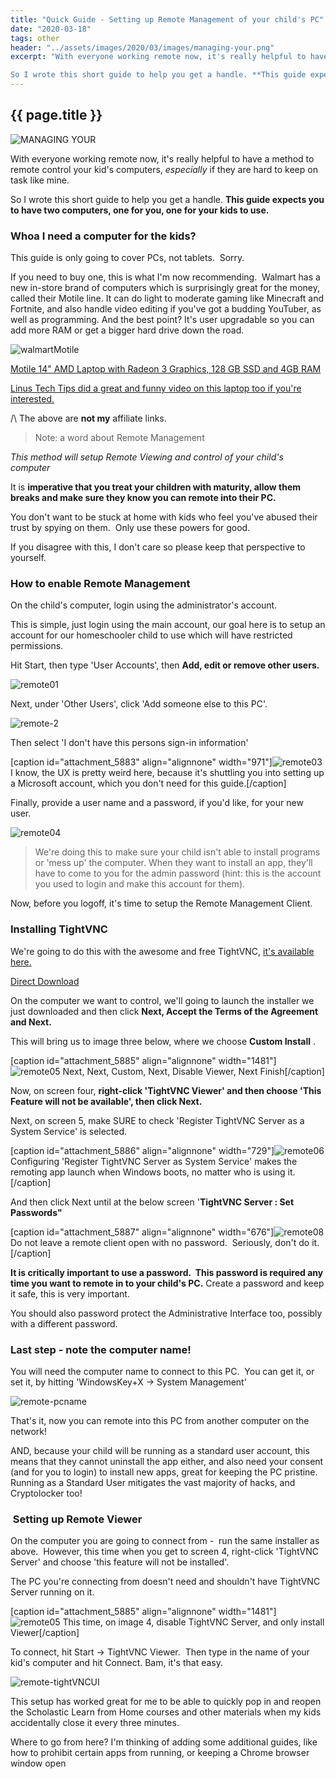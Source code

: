 ```yaml
---
title: "Quick Guide - Setting up Remote Management of your child's PC"
date: "2020-03-18"
tags: other
header: "../assets/images/2020/03/images/managing-your.png"
excerpt: "With everyone working remote now, it's really helpful to have a method to remote control your kid's computers, _especially_ if they are hard to keep on task like mine.

So I wrote this short guide to help you get a handle. **This guide expects you to have two computers, one for you, one for your kids to use.**"
---
```

## {{ page.title }}
![MANAGING YOUR](../assets/images/2020/03/images/managing-your.png)

With everyone working remote now, it's really helpful to have a method to remote control your kid's computers, _especially_ if they are hard to keep on task like mine.

So I wrote this short guide to help you get a handle. **This guide expects you to have two computers, one for you, one for your kids to use.**

### Whoa I need a computer for the kids?

This guide is only going to cover PCs, not tablets.  Sorry.
 <!--more-->
If you need to buy one, this is what I'm now recommending.  Walmart has a new in-store brand of computers which is surprisingly great for the money, called their Motile line. It can do light to moderate gaming like Minecraft and Fortnite, and also handle video editing if you've got a budding YouTuber, as well as programming. And the best point? It's user upgradable so you can add more RAM or get a bigger hard drive down the road.

![walmartMotile](../assets/images/2020/03/images/walmartmotile.png)

[Motile 14" AMD Laptop with Radeon 3 Graphics, 128 GB SSD and 4GB RAM](../assets/images/2020/03/https://www.walmart.com/ip/Vega-HDMI-Front-RAM-FHD-4GB-display-AMD-128GB-Tuned-Camera-Radeon-14-Ryzen-720P-THX-Graphics-IR-SSD-Silver-Laptop-3-MOTILE-Spatial-Performance-Audio-/715635402?selected=true&irgwc=1&sourceid=imp_ylrx6S3oMxyOU1UwUx0Mo38QUknSpzwNr2JTSQ0&veh=aff&wmlspartner=imp_2098076&clickid=ylrx6S3oMxyOU1UwUx0Mo38QUknSpzwNr2JTSQ0)

[Linus Tech Tips did a great and funny video on this laptop too if you're interested.](../assets/images/2020/03/https://www.youtube.com/watch?v=0hMdQAjy43A) 

/\\ The above are **not my** affiliate links.

> Note: a word about Remote Management

_This method will setup Remote Viewing and control of your child's computer_

It is **imperative that you treat your children with maturity, allow them breaks and make sure they know you can remote into their PC.**

You don't want to be stuck at home with kids who feel you've abused their trust by spying on them.  Only use these powers for good.

If you disagree with this, I don't care so please keep that perspective to yourself.

### How to enable Remote Management

On the child's computer, login using the administrator's account.

This is simple, just login using the main account, our goal here is to setup an account for our homeschooler child to use which will have restricted permissions.

Hit Start, then type 'User Accounts', then **Add, edit or remove other users.**

![remote01](../assets/images/2020/03/images/remote01.png)

Next, under 'Other Users', click 'Add someone else to this PC'.

![remote-2](../assets/images/2020/03/images/remote-2.png)

Then select 'I don't have this persons sign-in information'

\[caption id="attachment\_5883" align="alignnone" width="971"\]![remote03](../assets/images/2020/03/images/remote03.png) I know, the UX is pretty weird here, because it's shuttling you into setting up a Microsoft account, which you don't need for this guide.\[/caption\]

Finally, provide a user name and a password, if you'd like, for your new user.

![remote04](../assets/images/2020/03/images/remote04.png)

> We're doing this to make sure your child isn't able to install programs or 'mess up' the computer. When they want to install an app, they'll have to come to you for the admin password (hint: this is the account you used to login and make this account for them).

Now, before you logoff, it's time to setup the Remote Management Client.

### Installing TightVNC

We're going to do this with the awesome and free TightVNC, [it's available here.](../assets/images/2020/03/https://www.tightvnc.com/download.html)

[Direct Download](../assets/images/2020/03/https://www.tightvnc.com/download/2.8.27/tightvnc-2.8.27-gpl-setup-64bit.msi)

On the computer we want to control, we'll going to launch the installer we just downloaded and then click **Next, Accept the Terms of the Agreement and Next.** 

This will bring us to image three below, where we choose **Custom Install** .

\[caption id="attachment\_5885" align="alignnone" width="1481"\]![remote05](../assets/images/2020/03/images/remote05.png) Next, Next, Custom, Next, Disable Viewer, Next Finish\[/caption\]

Now, on screen four, **right-click 'TightVNC Viewer' and then choose 'This Feature will not be available', then click Next.**

Next, on screen 5, make SURE to check 'Register TightVNC Server as a System Service' is selected.

\[caption id="attachment\_5886" align="alignnone" width="729"\]![remote06](../assets/images/2020/03/images/remote06.png) Configuring 'Register TightVNC Server as System Service' makes the remoting app launch when Windows boots, no matter who is using it.\[/caption\]

And then click Next until at the below screen '**TightVNC Server : Set Passwords"**

\[caption id="attachment\_5887" align="alignnone" width="676"\]![remote08](../assets/images/2020/03/images/remote08.png) Do not leave a remote client open with no password.  Seriously, don't do it.\[/caption\]

**It is critically important to use a password.  This password is required any time you want to remote in to your child's PC.** Create a password and keep it safe, this is very important.

You should also password protect the Administrative Interface too, possibly with a different password.

### Last step - note the computer name!

You will need the computer name to connect to this PC.  You can get it, or set it, by hitting 'WindowsKey+X -> System Management'

![remote-pcname](../assets/images/2020/03/images/remote-pcname.png)

That's it, now you can remote into this PC from another computer on the network!

AND, because your child will be running as a standard user account, this means that they cannot uninstall the app either, and also need your consent (and for you to login) to install new apps, great for keeping the PC pristine.  Running as a Standard User mitigates the vast majority of hacks, and Cryptolocker too!

###  Setting up Remote Viewer

On the computer you are going to connect from -  run the same installer as above.  However, this time when you get to screen 4, right-click 'TightVNC Server' and choose 'this feature will not be installed'.

The PC you're connecting from doesn't need and shouldn't have TightVNC Server running on it.

\[caption id="attachment\_5885" align="alignnone" width="1481"\]![remote05](../assets/images/2020/03/images/remote05.png) This time, on image 4, disable TightVNC Server, and only install Viewer\[/caption\]

To connect, hit Start -> TightVNC Viewer.  Then type in the name of your kid's computer and hit Connect. Bam, it's that easy.

![remote-tightVNCUI](../assets/images/2020/03/images/remote-tightvncui.png)

This setup has worked great for me to be able to quickly pop in and reopen the Scholastic Learn from Home courses and other materials when my kids accidentally close it every three minutes.

Where to go from here? I'm thinking of adding some additional guides, like how to prohibit certain apps from running, or keeping a Chrome browser window open
